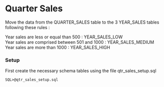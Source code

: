 # Quarter Sales

Move the data from the QUARTER_SALES table to the 3 YEAR_SALES tables following these rules :

Year sales are less or equal than 500 : YEAR_SALES_LOW  
Year sales are comprised between 501 and 1000 : YEAR_SALES_MEDIUM  
Year sales are more than 1000 : YEAR_SALES_HIGH

### Setup

First create the necessary schema tables using the file  qtr_sales_setup.sql

```
SQL>@qtr_sales_setup.sql
```
